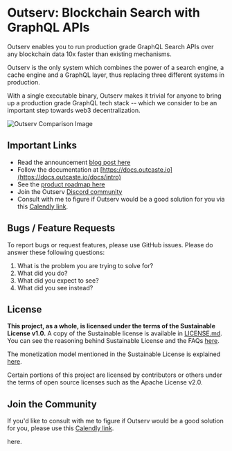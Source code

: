 # Outserv: Blockchain Search with GraphQL APIs

Outserv enables you to run production grade GraphQL Search APIs over any
blockchain data 10x faster than existing mechanisms.

Outserv is the only system which combines the power of a search engine, a cache
engine and a GraphQL layer, thus replacing three different systems in
production.

With a single executable binary, Outserv makes it trivial for anyone to bring up
a production grade GraphQL tech stack -- which we consider to be an important
step towards web3 decentralization.

![Outserv Comparison Image](/static/outserv.jpeg)

## Important Links

- Read the announcement [blog post
here](https://manishrjain.com/outserv-graphql-blockchain-search)
- Follow the documentation at [https://docs.outcaste.io](https://docs.outcaste.io/docs/intro)
- See the [product roadmap here](https://github.com/outcaste-io/outserv/issues/61)
- Join the Outserv [Discord community](https://discord.gg/rmJnNd4XaV)
- Consult with me to figure if Outserv would be a good solution
for you via this [Calendly
link](https://calendly.com/manishrjain/consulting-on-outserv).

## Bugs / Feature Requests

To report bugs or request features, please use GitHub issues. Please do answer these
following questions:

1. What is the problem you are trying to solve for?
2. What did you do?
3. What did you expect to see?
4. What did you see instead?

## License

**This project, as a whole, is licensed under the terms of the Sustainable
License v1.0.** A copy of the Sustainable license is available in
[LICENSE.md](LICENSE.md). You can see the reasoning behind Sustainable License
and the FAQs [here](https://manishrjain.com/tagged/license).

The monetization model mentioned in the Sustainable License is explained
[here](/billing).

Certain portions of this project are licensed by contributors or others
under the terms of open source licenses such as the Apache License v2.0.

## Join the Community

If you'd like to consult with me to figure if Outserv would be a good solution
for you, please use this [Calendly
link](https://calendly.com/manishrjain/consulting-on-outserv).

here.

